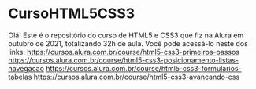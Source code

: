 # CursoHTML5CSS3
Olá! Este é o repositório do curso de HTML5 e CSS3 que fiz na Alura em outubro de 2021, totalizando 32h de aula.
Você pode acessá-lo neste dos links: 
https://cursos.alura.com.br/course/html5-css3-primeiros-passos
https://cursos.alura.com.br/course/html5-css3-posicionamento-listas-navegacao
https://cursos.alura.com.br/course/html5-css3-formularios-tabelas
https://cursos.alura.com.br/course/html5-css3-avancando-css
